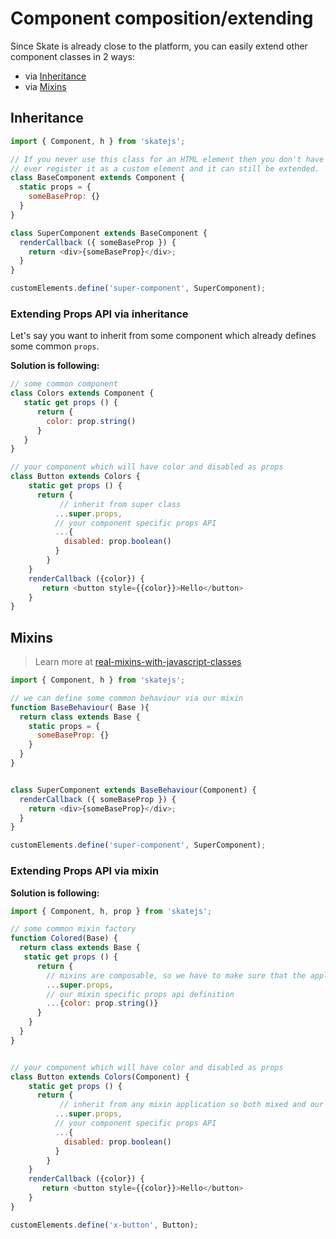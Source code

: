 # Component composition/extending

Since Skate is already close to the platform, you can easily extend other component classes in 2 ways:

- via [Inheritance](#inheritance)
- via [Mixins](#mixins)

## Inheritance

```js
import { Component, h } from 'skatejs';

// If you never use this class for an HTML element then you don't have to
// ever register it as a custom element and it can still be extended.
class BaseComponent extends Component {
  static props = {
    someBaseProp: {}
  }
}

class SuperComponent extends BaseComponent {
  renderCallback ({ someBaseProp }) {
    return <div>{someBaseProp}</div>;
  }
}

customElements.define('super-component', SuperComponent);
```

### Extending Props API via inheritance

Let's say you want to inherit from some component which already defines some common `props`.

**Solution is following:**

```js
// some common component
class Colors extends Component {
   static get props () {
      return {
        color: prop.string()
      }
   }
}

// your component which will have color and disabled as props
class Button extends Colors {
    static get props () {
      return {
           // inherit from super class
          ...super.props,
          // your component specific props API
          ...{
            disabled: prop.boolean()
          }
        }
    }
    renderCallback ({color}) {
       return <button style={{color}}>Hello</button>
    }
}
```


## Mixins

> Learn more at [real-mixins-with-javascript-classes](justinfagnani.com/2015/12/21/real-mixins-with-javascript-classes/)

```js
import { Component, h } from 'skatejs';

// we can define some common behaviour via our mixin
function BaseBehaviour( Base ){
  return class extends Base {
    static props = {
      someBaseProp: {}
    }
  }
}


class SuperComponent extends BaseBehaviour(Component) {
  renderCallback ({ someBaseProp }) {
    return <div>{someBaseProp}</div>;
  }
}

customElements.define('super-component', SuperComponent);
```


### Extending Props API via mixin


**Solution is following:**

```js
import { Component, h, prop } from 'skatejs';

// some common mixin factory
function Colored(Base) {
  return class extends Base {
   static get props () {
      return {
        // mixins are composable, so we have to make sure that the apply chain will always continue
        ...super.props,
        // our mixin specific props api definition
        ...{color: prop.string()}
      }
    }
  }
}


// your component which will have color and disabled as props
class Button extends Colors(Component) {
    static get props () {
      return {
           // inherit from any mixin application so both mixed and our props will be applied
          ...super.props,
          // your component specific props API
          ...{
            disabled: prop.boolean()
          }
        }
    }
    renderCallback ({color}) {
       return <button style={{color}}>Hello</button>
    }
}

customElements.define('x-button', Button);
```
